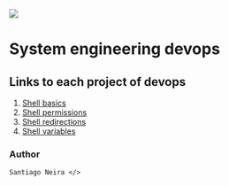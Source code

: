<img src="https://user-images.githubusercontent.com/69850751/159728963-0de364d1-5756-4a58-a76b-4a3be25d95f7.png"/>

# System engineering devops


## Links to each project of devops

1. [Shell basics](./0x00-shell_basics)
2. [Shell permissions](./0x01-shell_permissions)
3. [Shell redirections](./0x02-shel_redirections)
4. [Shell variables ](./0x03-shell_variables_expansions)

### Author
``Santiago Neira </>``
